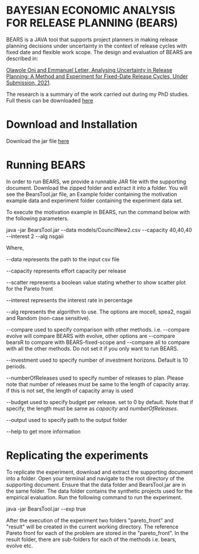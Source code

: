 # BAYESIAN ECONOMIC ANALYSIS FOR RELEASE PLANNING (BEARS)
BEARS is a JAVA tool that supports project planners in making release planning decisions under uncertainty in the context of release cycles with fixed date and flexible work scope.
The design and evaluation of BEARS are described in:

[Olawole Oni and Emmanuel Letier, Analysing Uncertainty in Release Planning: A Method and Experiment for Fixed-Date Release Cycles, Under Submission, 2021](https://github.com/olawole/BEARS/blob/master/BEARS-paper.pdf).

The research is a summary of the work carried out during my PhD studies. Full thesis can be downloaded [here](https://github.com/olawole/BEARS/blob/master/Thesis_Olawole_Oni.pdf)

# Download and Installation
Download the jar file [here](https://drive.google.com/file/d/18Lsu9rvc8ItERebjtTKH6ENewAAXnu_G/view?usp=sharing)

# Running BEARS
In order to run BEARS, we provide a runnable JAR file with the supporting document. Download the zipped folder and extract it into a folder. You will see the BearsTool.jar file, an Example folder containing the motivation example data and experiment folder containing the experiment data set.

To execute the motivation example in BEARS, run the command below with the following parameters.

java -jar BearsTool.jar --data models/CouncilNew2.csv --capacity 40,40,40 --interest 2 --alg nsgaii


Where,

--data represents the path to the input csv file

--capacity represents effort capacity per release

--scatter represents a boolean value stating whether to show scatter plot for the Pareto front

--interest represents the interest rate in percentage

--alg represents the algorithm to use. The options are mocell, spea2, nsgaii and Random (non-case sensitive).

--compare used to specify comparison with other methods. i.e. --compare evolve will compare BEARS with evolve, other options are --compare bearsR to compare with BEARS-fixed-scope and --compare all to compare with all the other methods. Do not set it if you only want to run BEARS.

--investment used to specify number of investment horizons. Default is 10 periods.

--numberOfReleases used to specify number of releases to plan. Please note that number of releases must be same to the length of capacity array. if this is not set, the length of capacity array is used

--budget used to specify budget per release. set to 0 by default. Note that if specify, the length must be same as $capacity$ and $numberOfReleases$.

--output used to specify path to the output folder

--help to get more information

# Replicating the experiments
To replicate the experiment, download and extract the supporting document into a folder. Open your terminal and navigate to the root directory of the supporting document. Ensure that the data folder and BearsTool.jar are in the same folder. The data folder contains the synthetic projects used for the empirical evaluation. Run the following command to run the experiment.

java -jar  BearsTool.jar  --exp true

After the execution of the experiment two folders "pareto_front" and "result" will be created in the current working directory. The reference Pareto front for each of the problem are stored in the "pareto_front". In the result folder, there are sub-folders for each of the methods i.e. bears, evolve etc.
